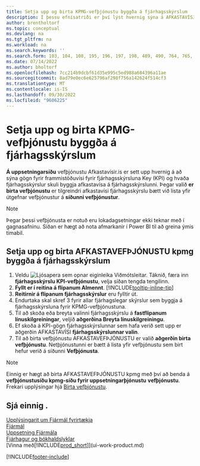 ```yaml
---
title: Setja upp og birta KPMG-vefþjónustu byggða á fjárhagsskýrslum
description: Í þessu efnisatriði er því lýst hvernig sýna á AFKASTAVÍSI fjárhagsskýrslu sem byggist á tilteknum fjárhagslegum skýrslum.
author: brentholtorf
ms.topic: conceptual
ms.devlang: na
ms.tgt_pltfrm: na
ms.workload: na
ms.search.keywords: ''
ms.search.form: 103, 104, 108, 195, 196, 197, 198, 489, 490, 764, 765, 766
ms.date: 07/14/2022
ms.author: bholtorf
ms.openlocfilehash: 7cc214b9dcbf61d35e995c5ed988a684396a11ae
ms.sourcegitcommit: 8ad79e0ec6e625796af298f756a142624f514cf3
ms.translationtype: MT
ms.contentlocale: is-IS
ms.lasthandoff: 09/30/2022
ms.locfileid: "9606225"
---
```

# <a name="set-up-and-publish-kpi-web-services-based-on-financial-reports"></a>Setja upp og birta KPMG-vefþjónustu byggða á fjárhagsskýrslum

**Á uppsetningarsíðu** vefþjónustu Afkastavísir.is er sett upp hvernig á að sýna gögn fyrir frammistöðuvísi fyrir fjárhagsskýrsluna Key (KPI) og hvaða fjárhagsskýrslur skuli byggja afkastavísa á fjárhagsskýrslunni. Þegar valið **er birta vefþjónustu** er tilgreindri afkastavísi fjárhagsskýrslu bætt við lista yfir útgefnar vefþjónustur á **síðunni vefþjónustur**.

> [!NOTE]
> Þegar þessi vefþjónusta er notuð eru lokadagsetningar ekki teknar með í gagnasafninu. Síðan er hægt að nota afmarkanir í Power BI til að greina ýmis tímabil.

## <a name="set-up-and-publish-a-kpi-web-service-based-on-financial-reports"></a>Setja upp og birta AFKASTAVEFÞJÓNUSTU kpmg byggða á fjárhagsskýrslum
  
1. Veldu ![Ljósapera sem opnar eiginleika Viðmótsleitar.](media/ui-search/search_small.png "Segðu mér hvað þú vilt gera") Táknið, færa inn **fjárhagsskýrslu KPI-vefþjónustu**, velja síðan tengda tengilinn.
2. **Fyllt er í reitina á flipanum Almennt**. [!INCLUDE[tooltip-inline-tip](includes/tooltip-inline-tip_md.md)]
3. **Reitirnir á flipanum fjárhagsskýrslur** eru fylltir út.
4. Endurtaka skal skref 3 fyrir allar fjárhagslegar skýrslur sem byggja á fjárhagsskýrsluna fyrir KPMG-vefþjónustuna.  
5. Til að skoða eða breyta valinni fjárhagsskýrslu á **fastflipanum línuskilgreiningar**, veljið **aðgerðina Breyta línuskilgreiningu**.
6. Ef skoða á KPI-gögn fjárhagsskýrslunnar sem hafa verið sett upp er aðgerðin AFKASTAVÍSI **fjárhagsskýrslunnar valin**.
7. Til að birta vefþjónustu AFKASTAVEFÞJÓNUSTU er valið **aðgerðin birta vefþjónustu**. Netþjónustunni er bætt á lista yfir vefþjónustu sem birt hefur verið á síðunni **Vefþjónusta**.

> [!NOTE]  
> Einnig er hægt að birta AFKASTAVEFÞJÓNUSTU kpmg með því að benda á **vefþjónustusíðu kpmg-síðu fyrir uppsetningarþjónustu** **vefþjónustu**. Frekari upplýsingar hjá [Birta vefþjónustu](across-how-publish-web-service.md).

## <a name="see-also"></a>Sjá einnig .

[Upplýsingarit um Fjármál fyrirtækja](bi.md)  
[Fjármál](finance.md)  
[Uppsetning Fjármála](finance-setup-finance.md)  
[Fjárhagur og bókhaldslyklar](finance-general-ledger.md)  
[Vinna með[!INCLUDE[prod_short](includes/prod_short.md)]](ui-work-product.md)

[!INCLUDE[footer-include](includes/footer-banner.md)]

